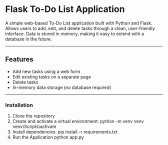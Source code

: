 # Flask To-Do List Application

A simple web-based To-Do List application built with Python and Flask.  
Allows users to add, edit, and delete tasks through a clean, user-friendly interface. Data is stored in memory, making it easy to extend with a database in the future.

---

## Features

- Add new tasks using a web form  
- Edit existing tasks on a separate page  
- Delete tasks  
- In-memory data storage (no database required)

---

### Installation

1. Clone the repository
2. Create and activate a virtual environment:
        python -m venv venv
        venv\Scripts\activate
3. Install dependencies:
        pip install -r requirements.txt
4. Run the Application
        python app.py

